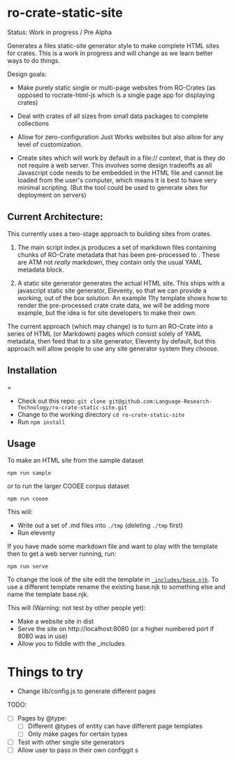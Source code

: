 # ro-crate-static-site


Status: Work in progress / Pre Alpha

Generates a files static-site generator style to make complete HTML sites for crates. This is a work in progress and will change as we learn better ways to do things.


Design goals:

- Make purely static single or multi-page websites from RO-Crates (as opposed to rocrate-html-js which is a single page app for displaying crates)

- Deal with crates of all sizes from small data packages to complete collections 

- Allow for zero-configuration Just Works websites but also allow for any level of customization.

-  Create sites which will work by default in a file:// context, that is they do not require a web server. This involves some design tradeoffs as all Javascript code needs to be embedded in the HTML file and cannot be loaded from the user's computer, which means it is best to have very minimal scripting.  (But the tool could be used to generate sites for deployment on servers)

## Current Architecture:

This currently uses a two-stage approach to building sites from crates.

1. The main script index.js produces a set of markdown files containing chunks of RO-Crate metadata that has been pre-processed to . These are ATM not *really* markdown, they contain only the usual YAML metadata block. 

2. A static site generator generates the actual HTML site. 
   This ships with a javascript static site generator, Eleventy, so that we can provide a working, out of the box solution. An example 11ty template shows how to render the pre-processed crate crate data, we will be adding more example, but the idea is for site developers to make their own.



The current approach (which may change) is to turn an RO-Crate into a series of HTML (or Markdown) pages which consist solely of YAML metadata, then feed that to a site generator, Eleventy by default, but this approach will allow people to use any site generator system they choose.

## Installation

=
- Check out this repo: `git clone git@github.com:Language-Research-Technology/ro-crate-static-site.git`
- Change to the working directory `cd ro-crate-static-site`
- Run `npm install`


## Usage 

To make an HTML site from the sample dataset

```
npm run sample
```

or to run the larger COOEE corpus dataset

```
npm run cooee
```
This will:

- Write out a set of .md files into `./tmp` (deleting `./tmp` first)
- Run eleventy

If you have made some markdown file and want to play with the template then to get a web server running, run:

```
npm run serve
```


To change the look of the site edit the template in [`_includes/base.njk`](._includes/base.njk). To use a different template rename the existing base.njk to something else and name the template base.njk. 

This will (Warning: not test by other people yet):

-  Make a website site in dist
-  Serve the site on http://localhost:8080 (or a higher numbered port if 8080 was in use)
-  Allow you to fiddle with the _includes 

# Things to try

- Change lib/config.js to generate different pages

TODO: 

- [ ] Pages by @type:
    - [ ]  Different @types of entity can have different page templates
    - [ ]  Only make pages for certain types 
- [ ] Test with other single site generators
- [ ] Allow user to pass in their own configgit s
